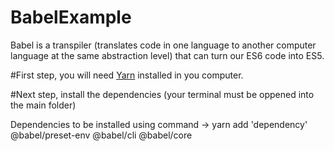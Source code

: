 # BabelExample
Babel is a transpiler (translates code in one language to another computer language at the same abstraction level) that can turn our ES6 code into ES5. 

#First step, you will need [Yarn](https://yarnpkg.com) installed in you computer.

#Next step, install the dependencies (your terminal must be oppened into the main folder)

Dependencies to be installed using command -> yarn add 'dependency'
@babel/preset-env
@babel/cli
@babel/core
